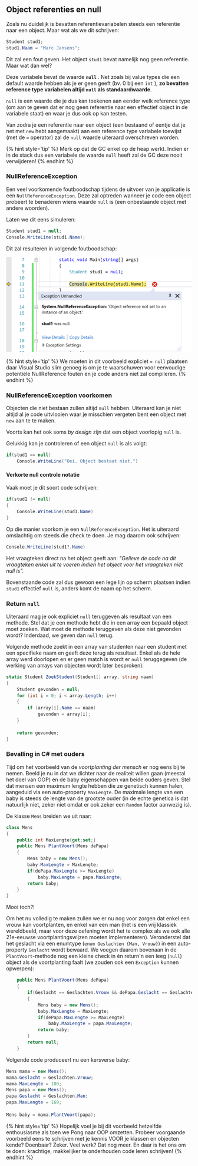 ## Object referenties en null

Zoals nu duidelijk is bevatten referentievariabelen steeds een referentie naar een object. Maar wat als we dit schrijven:

```csharp
Student stud1;
stud1.Naam = "Marc Jansens";
```

Dit zal een fout geven. Het object ``stud1`` bevat namelijk nog geen referentie. Maar wat dan wel?

Deze variabele bevat de waarde **``null``** . Net zoals bij value types die een default waarde hebben  als je er geen geeft (bv. 0 bij een ``int`` ), **zo bevatten reference type variabelen altijd ``null`` als standaardwaarde**. 

``null`` is een waarde die je dus kan toekenen aan eender welk reference type (om aan te geven dat er nog geen referentie naar een effectief object in de variabele staat) en waar je dus ook op kan testen. 

Van zodra je een referentie naar een object (een bestaand of eentje dat je net met ``new`` hebt aangemaakt) aan een reference type variabele toewijst (met de ``=`` operator) zal de ``null`` waarde uiteraard overschreven worden.

{% hint style='tip' %}
Merk op dat de GC enkel op de heap werkt. Indien er in de stack dus een variabele de waarde ``null`` heeft zal de GC deze nooit verwijderen!
{% endhint %}


### NullReferenceException

Een veel voorkomende foutboodschap tijdens de uitvoer van je applicatie is een ``NullReferenceException``. Deze zal optreden wanneer je code een object probeert te benaderen wiens waarde ``null`` is (een onbestaande object met andere woorden).

Laten we dit eens simuleren:

```csharp
Student stud1 = null;
Console.WriteLine(stud1.Name);
```

Dit zal resulteren in volgende foutboodschap:


![NullReferenceException error in Visual Studio.](../assets/6_klassen/nullref.png)

{% hint style='tip' %}
We moeten in dit voorbeeld expliciet ``= null`` plaatsen daar Visual Studio slim genoeg is om je te waarschuwen voor eenvoudige potentiële NullReference fouten en je code anders niet zal compileren.
{% endhint %}


### NullReferenceException voorkomen

Objecten die niet bestaan zullen altijd ``null`` hebben. Uiteraard kan je niet altijd al je code uitvlooien waar je misschien vergeten bent een object met ``new`` aan te te maken.

Voorts kan het ook soms *by design* zijn dat een object voorlopig ``null`` is.

Gelukkig kan je controleren of een object ``null`` is als volgt:

```csharp
if(stud1 == null)
    Console.WriteLine("Oei. Object bestaat niet.")
```

#### Verkorte null controle notatie

Vaak moet je dit soort code schrijven:

```csharp
if(stud1 != null)
{
    Console.WriteLine(stud1.Name)
}
```

Op die manier voorkom je een ``NullReferenceException``. Het is uiteraard omslachtig om steeds die check te doen. Je mag daarom ook schrijven:


```csharp
Console.WriteLine(stud1?.Name)
```

Het vraagteken direct na het object geeft aan: *"Gelieve de code na dit vraagteken enkel uit te voeren indien het object voor het vraagteken niét null is".*

Bovenstaande code zal dus gewoon een lege lijn op scherm plaatsen indien ``stud1`` effectief ``null`` is, anders komt de naam op het scherm.




### Return ``null``

Uiteraard mag je ook expliciet ``null`` teruggeven als resultaat van een methode. Stel dat je een methode hebt die in een array een bepaald object moet zoeken. Wat moet de methode teruggeven als deze niet gevonden wordt? Inderdaad, we geven dan ``null`` terug.

Volgende methode zoekt in een array van studenten naar een student met een specifieke naam en geeft deze terug als resultaat. Enkel als de hele array werd doorlopen en er geen match is wordt er ``null`` teruggegeven (de werking van arrays van objecten wordt later besproken): 

```csharp
static Student ZoekStudent(Student[] array, string naam)
{
    Student gevonden = null;
    for (int i = 0; i < array.Length; i++)
    {
        if (array[i].Name == naam)
            gevonden = array[i];
    }

    return gevonden;
}
```

### Bevalling in C# met ouders

Tijd om het voorbeeld van de *voortplanting der mensch* er nog eens bij te nemen. Beeld je nu in dat we dichter naar de realiteit willen gaan (meestal het doel van OOP) en de baby eigenschappen van beide ouders geven. Stel dat mensen een maximum lengte hebben die ze genetisch kunnen halen, aangeduid via een auto-property ``MaxLengte``. De maximale lengte van een baby is steeds de lengte van de grootste ouder (in de echte genetica is dat natuurlijk niet, zeker niet omdat er ook zeker een ``Random`` factor aanwezig is). 

De klasse ``Mens`` breiden we uit naar:

```csharp
class Mens
{
    public int MaxLengte{get;set;}
    public Mens PlantVoort(Mens dePapa)
    {
        Mens baby = new Mens();
        baby.MaxLengte = MaxLengte;
        if(dePapa.MaxLengte >= MaxLengte)
            baby.MaxLengte = papa.MaxLengte;
        return baby;
    }
}
```

Mooi toch?!  



Om het nu volledig te maken zullen we er nu nog voor zorgen dat enkel een vrouw kan voortplanten, en enkel van een man (het is een vrij klassiek wereldbeeld, maar voor deze oefening wordt het te complex als we ook alle 21e-eeuwse voortplantingswijzen moeten implementeren).  Veronderstel dat het geslacht via een enumtype (``enum Geslachten {Man, Vrouw}``) in een auto-property ``Geslacht`` wordt bewaard.  We voegen daarom bovenaan in de ``PlantVoort``-methode nog een kleine check in én return'n een leeg (``null``) object als de voortplanting faalt (we zouden ook een ``Exception`` kunnen opwerpen):

```csharp
    public Mens PlantVoort(Mens dePapa)
    {
        if(Geslacht == Geslachten.Vrouw && dePapa.Geslacht == Geslachten.Man)
        {
            Mens baby = new Mens();
            baby.MaxLengte = MaxLengte;
            if(dePapa.MaxLengte >= MaxLengte)
                baby.MaxLengte = papa.MaxLengte;
            return baby;
        }
        return null;
    }
```

Volgende code produceert nu een kersverse baby:

```csharp
Mens mama = new Mens();
mama.Geslacht = Geslachten.Vrouw;
mama.MaxLengte = 180;
Mens papa = new Mens();
papa.Geslacht = Geslachten.Man;
papa.MaxLengte = 169;

Mens baby = mama.PlantVoort(papa);
```


{% hint style='tip' %}
Hopelijk voel je bij dit voorbeeld hetzelfde enthousiasme als toen we Pong naar OOP omzetten. Probeer voorgaande voorbeeld eens te schrijven met je kennis VOOR je klassen en objecten kende? Doenbaar? Zeker. Veel werk? Dat nog meer. En daar is het ons om te doen: krachtige, makkelijker te onderhouden code leren schrijven!
{% endhint %}
